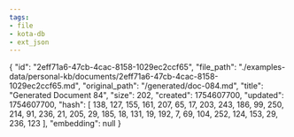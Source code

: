 ```yaml
---
tags:
- file
- kota-db
- ext_json
---
```

{
  "id": "2eff71a6-47cb-4cac-8158-1029ec2ccf65",
  "file_path": "./examples-data/personal-kb/documents/2eff71a6-47cb-4cac-8158-1029ec2ccf65.md",
  "original_path": "/generated/doc-084.md",
  "title": "Generated Document 84",
  "size": 202,
  "created": 1754607700,
  "updated": 1754607700,
  "hash": [
    138,
    127,
    155,
    161,
    207,
    65,
    17,
    203,
    243,
    186,
    99,
    250,
    214,
    91,
    236,
    21,
    205,
    29,
    185,
    18,
    131,
    19,
    192,
    7,
    69,
    104,
    252,
    124,
    153,
    29,
    236,
    123
  ],
  "embedding": null
}